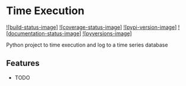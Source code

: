 Time Execution
==============
[![build-status-image]][travis]
[![coverage-status-image]][codecov]
[![pypi-version-image]][pypi]
[![documentation-status-image]][readthedocs]
[![pyversions-image]][pyversions]


Python project to time execution and log to a time series database

Features
--------

* TODO


[travis]: https://travis-ci.org/kpn-digital/py-timeexecution.svg?branch=master
[pypi]: https://img.shields.io/pypi/v/py-timeexecution.svg
[readthedocs]: https://readthedocs.org/projects/py-timeexecution/badge/?version=latest
[codecov]: http://codecov.io/github/kpn-digital/py-timeexecution?branch=master
[pyversions]: https://img.shields.io/pypi/pyversions/py-timeexecution.svg?style=flat
